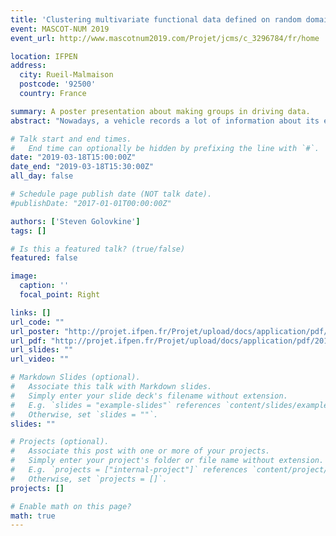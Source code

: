 ```yaml
---
title: 'Clustering multivariate functional data defined on random domains: an application to vehicle trajectories analysis'
event: MASCOT-NUM 2019
event_url: http://www.mascotnum2019.com/Projet/jcms/c_3296784/fr/home

location: IFPEN
address:
  city: Rueil-Malmaison
  postcode: '92500'
  country: France

summary: A poster presentation about making groups in driving data.
abstract: "Nowadays, a vehicle records a lot of information about its environment through its different sensors (camera, radar and lidar). More particularly, it registers some characteristics about vehicles around him at high frequency. These characteristics can be the longitudinal and lateral position, the acceleration, the size and the type of vehicle for instance. All the information are recorded relatively to the considered vehicle. We define a driving scene as a small period during which we record the environment of the car. We aim to make groups in these scene."

# Talk start and end times.
#   End time can optionally be hidden by prefixing the line with `#`.
date: "2019-03-18T15:00:00Z"
date_end: "2019-03-18T15:30:00Z"
all_day: false

# Schedule page publish date (NOT talk date).
#publishDate: "2017-01-01T00:00:00Z"

authors: ['Steven Golovkine']
tags: []

# Is this a featured talk? (true/false)
featured: false

image:
  caption: ''
  focal_point: Right

links: []
url_code: ""
url_poster: "http://projet.ifpen.fr/Projet/upload/docs/application/pdf/2019-03/golovkineposter.pdf"
url_pdf: "http://projet.ifpen.fr/Projet/upload/docs/application/pdf/2019-02/mascot19_golovkine.pdf"
url_slides: ""
url_video: ""

# Markdown Slides (optional).
#   Associate this talk with Markdown slides.
#   Simply enter your slide deck's filename without extension.
#   E.g. `slides = "example-slides"` references `content/slides/example-slides.md`.
#   Otherwise, set `slides = ""`.
slides: ""

# Projects (optional).
#   Associate this post with one or more of your projects.
#   Simply enter your project's folder or file name without extension.
#   E.g. `projects = ["internal-project"]` references `content/project/deep-learning/index.md`.
#   Otherwise, set `projects = []`.
projects: []

# Enable math on this page?
math: true
---
```

